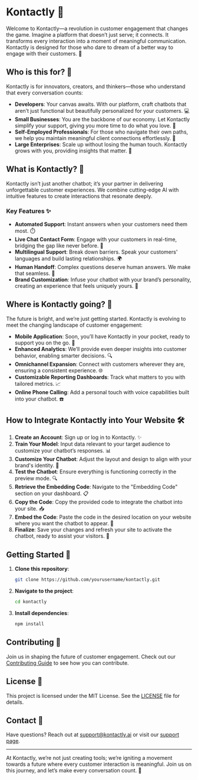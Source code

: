 # Kontactly 🚀

Welcome to Kontactly—a revolution in customer engagement that changes the game. Imagine a platform that doesn’t just serve; it connects. It transforms every interaction into a moment of meaningful communication. Kontactly is designed for those who dare to dream of a better way to engage with their customers. 🌟

## Who is this for? 🤝

Kontactly is for innovators, creators, and thinkers—those who understand that every conversation counts:

- **Developers**: Your canvas awaits. With our platform, craft chatbots that aren’t just functional but beautifully personalized for your customers. 💻
- **Small Businesses**: You are the backbone of our economy. Let Kontactly simplify your support, giving you more time to do what you love. 🏪
- **Self-Employed Professionals**: For those who navigate their own paths, we help you maintain meaningful client connections effortlessly. 💼
- **Large Enterprises**: Scale up without losing the human touch. Kontactly grows with you, providing insights that matter. 🏢

## What is Kontactly? 🧩

Kontactly isn’t just another chatbot; it’s your partner in delivering unforgettable customer experiences. We combine cutting-edge AI with intuitive features to create interactions that resonate deeply.

### Key Features ✨

- **Automated Support**: Instant answers when your customers need them most. ⏱️
- **Live Chat Contact Form**: Engage with your customers in real-time, bridging the gap like never before. 💬
- **Multilingual Support**: Break down barriers. Speak your customers' languages and build lasting relationships. 🌍
- **Human Handoff**: Complex questions deserve human answers. We make that seamless. 🙌
- **Brand Customization**: Infuse your chatbot with your brand’s personality, creating an experience that feels uniquely yours. 🎨

## Where is Kontactly going? 🔮

The future is bright, and we’re just getting started. Kontactly is evolving to meet the changing landscape of customer engagement:

- **Mobile Application**: Soon, you’ll have Kontactly in your pocket, ready to support you on the go. 📱
- **Enhanced Analytics**: We’ll provide even deeper insights into customer behavior, enabling smarter decisions. 🔍
- **Omnichannel Expansion**: Connect with customers wherever they are, ensuring a consistent experience. 🌐
- **Customizable Reporting Dashboards**: Track what matters to you with tailored metrics. 📈
- **Online Phone Calling**: Add a personal touch with voice capabilities built into your chatbot. ☎️

## How to Integrate Kontactly into Your Website 🛠️

1. **Create an Account**: Sign up or log in to Kontactly. ✨
2. **Train Your Model**: Input data relevant to your target audience to customize your chatbot’s responses. 📊
3. **Customize Your Chatbot**: Adjust the layout and design to align with your brand's identity. 🎨
4. **Test the Chatbot**: Ensure everything is functioning correctly in the preview mode. 🔍
5. **Retrieve the Embedding Code**: Navigate to the "Embedding Code" section on your dashboard. 📋
6. **Copy the Code**: Copy the provided code to integrate the chatbot into your site. 📥
7. **Embed the Code**: Paste the code in the desired location on your website where you want the chatbot to appear. 🌟
8. **Finalize**: Save your changes and refresh your site to activate the chatbot, ready to assist your visitors. 🎉

## Getting Started 🚀

1. **Clone this repository**:
    ```bash
    git clone https://github.com/yourusername/kontactly.git
    ```
2. **Navigate to the project**:
    ```bash
    cd kontactly
    ```
3. **Install dependencies**:
    ```bash
    npm install
    ```

## Contributing 🤗

Join us in shaping the future of customer engagement. Check out our [Contributing Guide](CONTRIBUTING.md) to see how you can contribute.

## License 📜

This project is licensed under the MIT License. See the [LICENSE](LICENSE) file for details.

## Contact 📧

Have questions? Reach out at [support@kontactly.ai](mailto:support@kontactly.ai) or visit our [support page](https://kontactly.ai/support).

---

At Kontactly, we’re not just creating tools; we’re igniting a movement towards a future where every customer interaction is meaningful. Join us on this journey, and let’s make every conversation count. 🌈
